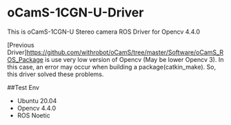 # oCamS-1CGN-U-Driver
This is oCamS-1CGN-U Stereo camera ROS Driver for Opencv 4.4.0

[Previous Driver]https://github.com/withrobot/oCamS/tree/master/Software/oCamS_ROS_Package is use very low version of Opencv (May be lower Opencv 3). In this case, an error may occur when building a package(catkin_make). So, this driver solved these problems.

##Test Env
 - Ubuntu 20.04
 - Opencv 4.4.0
 - ROS Noetic
